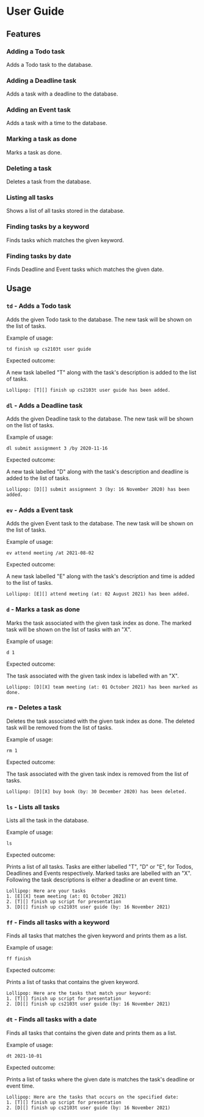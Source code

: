 # User Guide

## Features

### Adding a Todo task

Adds a Todo task to the database.

### Adding a Deadline task

Adds a task with a deadline to the database.

### Adding an Event task

Adds a task with a time to the database.

### Marking a task as done

Marks a task as done.

### Deleting a task

Deletes a task from the database.

### Listing all tasks

Shows a list of all tasks stored in the database.

### Finding tasks by a keyword

Finds tasks which matches the given keyword.

### Finding tasks by date

Finds Deadline and Event tasks which matches the given date.

## Usage

### `td` - Adds a Todo task

Adds the given Todo task to the database. The new task will be shown on the list of tasks.

Example of usage:

`td finish up cs2103t user guide`

Expected outcome:

A new task labelled "T" along with the task's description is added to the list of tasks.

```
Lollipop: [T][] finish up cs2103t user guide has been added.
```

### `dl` - Adds a Deadline task

Adds the given Deadline task to the database. The new task will be shown on the list of tasks.

Example of usage:

`dl submit assignment 3 /by 2020-11-16`

Expected outcome:

A new task labelled "D" along with the task's description and deadline is added to the list of tasks.

```
Lollipop: [D][] submit assignment 3 (by: 16 November 2020) has been added.
```

### `ev` - Adds a Event task

Adds the given Event task to the database. The new task will be shown on the list of tasks.

Example of usage:

`ev attend meeting /at 2021-08-02`

Expected outcome:

A new task labelled "E" along with the task's description and time is added to the list of tasks.

```
Lollipop: [E][] attend meeting (at: 02 August 2021) has been added.
```

### `d` - Marks a task as done

Marks the task associated with the given task index as done. The marked task will be shown on the list of tasks with an "X".

Example of usage:

`d 1`

Expected outcome:

The task associated with the given task index is labelled with an "X".

```
Lollipop: [D][X] team meeting (at: 01 October 2021) has been marked as done.
```

### `rm` - Deletes a task

Deletes the task associated with the given task index as done. The deleted task will be removed from the list of tasks.

Example of usage:

`rm 1`

Expected outcome:

The task associated with the given task index is removed from the list of tasks.

```
Lollipop: [D][X] buy book (by: 30 December 2020) has been deleted.
```

### `ls` - Lists all tasks

Lists all the task in the database.

Example of usage:

`ls`

Expected outcome:

Prints a list of all tasks. Tasks are either labelled "T", "D" or "E", for Todos, Deadlines and Events respectively. Marked tasks are labelled with an "X". Following the task descriptions is either a deadline or an event time.

```
Lollipop: Here are your tasks
1. [E][X] team meeting (at: 01 October 2021)
2. [T][] finish up script for presentation
3. [D][] finish up cs2103t user guide (by: 16 November 2021)
```

### `ff` - Finds all tasks with a keyword

Finds all tasks that matches the given keyword and prints them as a list.

Example of usage:

`ff finish`

Expected outcome:

Prints a list of tasks that contains the given keyword.

```
Lollipop: Here are the tasks that match your keyword:
1. [T][] finish up script for presentation
2. [D][] finish up cs2103t user guide (by: 16 November 2021)
```

### `dt` - Finds all tasks with a date

Finds all tasks that contains the given date and prints them as a list.

Example of usage:

`dt 2021-10-01`

Expected outcome:

Prints a list of tasks where the given date is matches the task's deadline or event time.

```
Lollipop: Here are the tasks that occurs on the specified date:
1. [T][] finish up script for presentation
2. [D][] finish up cs2103t user guide (by: 16 November 2021)
```

